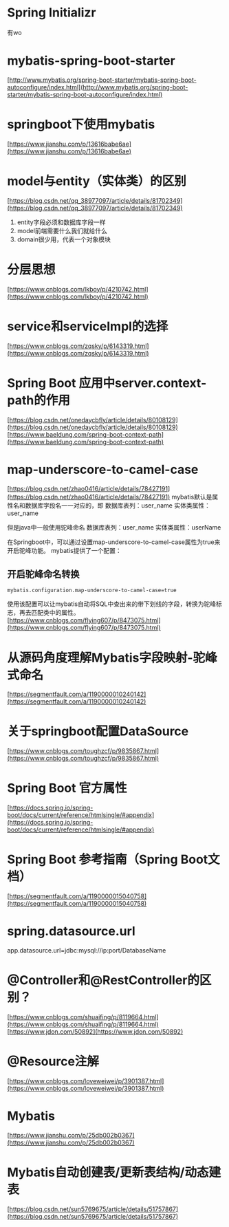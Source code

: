 # Spring Initializr
有wo
# mybatis-spring-boot-starter
[http://www.mybatis.org/spring-boot-starter/mybatis-spring-boot-autoconfigure/index.html](http://www.mybatis.org/spring-boot-starter/mybatis-spring-boot-autoconfigure/index.html)
# springboot下使用mybatis
[https://www.jianshu.com/p/13616babe6ae](https://www.jianshu.com/p/13616babe6ae)
# model与entity（实体类）的区别
[https://blog.csdn.net/qq_38977097/article/details/81702349](https://blog.csdn.net/qq_38977097/article/details/81702349)
1. entity字段必须和数据库字段一样
2. model前端需要什么我们就给什么
3. domain很少用，代表一个对象模块
# 分层思想
[https://www.cnblogs.com/lkboy/p/4210742.html](https://www.cnblogs.com/lkboy/p/4210742.html)
# service和serviceImpl的选择
[https://www.cnblogs.com/zqsky/p/6143319.html](https://www.cnblogs.com/zqsky/p/6143319.html)
# Spring Boot 应用中server.context-path的作用
[https://blog.csdn.net/onedaycbfly/article/details/80108129](https://blog.csdn.net/onedaycbfly/article/details/80108129)
[https://www.baeldung.com/spring-boot-context-path](https://www.baeldung.com/spring-boot-context-path)
# map-underscore-to-camel-case
[https://blog.csdn.net/zhao0416/article/details/78427191](https://blog.csdn.net/zhao0416/article/details/78427191)
mybatis默认是属性名和数据库字段名一一对应的，即 
数据库表列：user_name 
实体类属性：user_name

但是java中一般使用驼峰命名 
数据库表列：user_name 
实体类属性：userName

在Springboot中，可以通过设置map-underscore-to-camel-case属性为true来开启驼峰功能。 
mybatis提供了一个配置：

## 开启驼峰命名转换

    mybatis.configuration.map-underscore-to-camel-case=true

使用该配置可以让mybatis自动将SQL中查出来的带下划线的字段，转换为驼峰标志，再去匹配类中的属性。
[https://www.cnblogs.com/flying607/p/8473075.html](https://www.cnblogs.com/flying607/p/8473075.html)
# 从源码角度理解Mybatis字段映射-驼峰式命名
[https://segmentfault.com/a/1190000010240142](https://segmentfault.com/a/1190000010240142)
# 关于springboot配置DataSource
[https://www.cnblogs.com/toughzcf/p/9835867.html](https://www.cnblogs.com/toughzcf/p/9835867.html)
# Spring Boot 官方属性
[https://docs.spring.io/spring-boot/docs/current/reference/htmlsingle/#appendix](https://docs.spring.io/spring-boot/docs/current/reference/htmlsingle/#appendix)
# Spring Boot 参考指南（Spring Boot文档）
[https://segmentfault.com/a/1190000015040758](https://segmentfault.com/a/1190000015040758)
# spring.datasource.url
app.datasource.url=jdbc:mysql://ip:port/DatabaseName 
# @Controller和@RestController的区别？
[https://www.cnblogs.com/shuaifing/p/8119664.html](https://www.cnblogs.com/shuaifing/p/8119664.html)
[https://www.jdon.com/50892](https://www.jdon.com/50892)
# @Resource注解
[https://www.cnblogs.com/loveweiwei/p/3901387.html](https://www.cnblogs.com/loveweiwei/p/3901387.html)

# Mybatis
[https://www.jianshu.com/p/25db002b0367](https://www.jianshu.com/p/25db002b0367)
# Mybatis自动创建表/更新表结构/动态建表
[https://blog.csdn.net/sun5769675/article/details/51757867](https://blog.csdn.net/sun5769675/article/details/51757867)
<!--stackedit_data:
eyJoaXN0b3J5IjpbMTgxMTMwMzE0OSwtMjA1OTY5MzMwOSwtOD
E0Mjk3MDUxLDE0ODEzNDU1NDgsMTA1MTE0MjIxMSwxOTAxMDI1
NTY2LDQ2OTc0NTE4LC02MDQ3NTgwMDQsMTUxNDQzMjM5LDExNz
cxMjUzNDEsMTQ4NDU1MTQ0LDIwODA1MDU0MjYsLTEwNTAwNzM3
NTAsNzAxMTAzNDQxLDczNTI5MTYxNywzMjE4MzIxNTQsLTEzOD
AyMjk0NjYsMTMwNjg3MDM4NSwxNDQ0NDMxNDYyLDU5MzAzNzAx
OV19
-->
